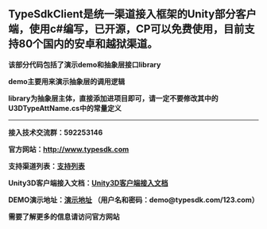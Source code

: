 <h2><b>TypeSdkClient是统一渠道接入框架的Unity部分客户端，使用c#编写，已开源，CP可以免费使用，目前支持80个国内的安卓和越狱渠道。<b></h2>

该部分代码包括了演示demo和抽象层接口library

demo主要用来演示抽象层的调用逻辑

library为抽象层主体，直接添加进项目即可，请一定不要修改其中的U3DTypeAttName.cs中的常量定义

--------------------------------------------------------------------------------------------------------------------------------------------------------

接入技术交流群：592253146

官方网站：http://www.typesdk.com

<p>支持渠道列表：<a href="http://www.typesdk.com/#channel">支持列表</a></p>

<p>Unity3D客户端接入文档：<a href="http://www.typesdk.com/docs/%E5%AE%A2%E6%88%B7%E7%AB%AF/">Unity3D客户端接入文档</a></p>
<p>DEMO演示地址：<a href="http://114.55.175.18:56789">演示地址</a>  （用户名和密码：demo@typesdk.com/123.com）</p>

需要了解更多的信息请访问官方网站